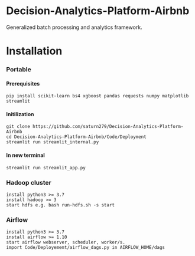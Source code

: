 # Decision-Analytics-Platform-Airbnb
Generalized batch processing and analytics framework.

# Installation
### Portable
#### Prerequisites

    pip install scikit-learn bs4 xgboost pandas requests numpy matplotlib streamlit 
#### Initilization
    git clone https://github.com/saturn279/Decision-Analytics-Platform-Airbnb
    cd Decision-Analytics-Platform-Airbnb/Code/Deployment
    streamlit run streamlit_internal.py 
#### In new terminal
    streamlit run streamlit_app.py

### Hadoop cluster
    install python3 >= 3.7
    install hadoop >= 3
    start hdfs e.g. bash run-hdfs.sh -s start

### Airflow
    install python3 >= 3.7
    install airflow >= 1.10
    start airflow webserver, scheduler, worker/s.
    import Code/Deployement/airflow_dags.py in AIRFLOW_HOME/dags

    
